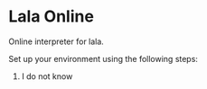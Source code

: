 # Lala Online

Online interpreter for lala.

Set up your environment using the following steps:
1. I do not know